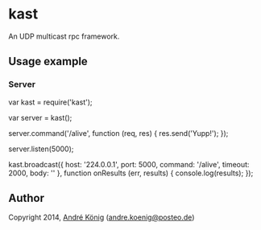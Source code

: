 # kast

An UDP multicast rpc framework.

## Usage example

### Server

var kast = require('kast');

var server = kast();

server.command('/alive', function (req, res) {
    res.send('Yupp!');
});

server.listen(5000);

kast.broadcast({
    host: '224.0.0.1',
    port: 5000,
    command: '/alive',
    timeout: 2000,
    body: ''
}, function onResults (err, results) {
    console.log(results);
});

## Author

Copyright 2014, [André König](http://andrekoenig.info) (andre.koenig@posteo.de)